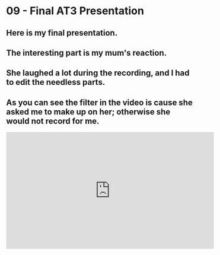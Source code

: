 # 09 - Final AT3 Presentation

## Here is my final presentation. 
## The interesting part is my mum's reaction.
## She laughed a lot during the recording, and I had to edit the needless parts.
## As you can see the filter in the video is cause she asked me to make up on her; otherwise she would not record for me.

<iframe width="560" height="315" src="https://www.youtube.com/embed/rY356xSujlA" title="YouTube video player" frameborder="0" allow="accelerometer; autoplay; clipboard-write; encrypted-media; gyroscope; picture-in-picture" allowfullscreen></iframe>
